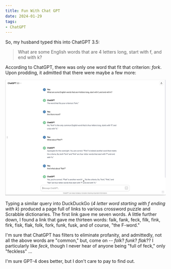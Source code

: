 ```yaml
---
title: Fun With Chat GPT
date: 2024-01-29
tags: 
- ChatGPT
---
```

So, my husband typed this into ChatGPT 3.5:

> What are some English words that are 4 letters long, start with f, and end with k?

According to ChatGPT, there was only one word that fit that criterion: *fork*.  Upon prodding, it admitted that there were maybe a few more:

<!-- I'm just going to put images into the public/img directory, which I think gets passed through to _site (as /img)  -->

<img src="/img/blog/chatgpt_fk.png" alt="Screenshot from ChatGPT 3.5" width=700 />


Typing a similar query into DuckDuckGo (*4 letter word starting with f ending with k*) produced a page full of links to various crossword puzzle and Scrabble dictionaries. The first link gave me seven words. A little further down, I found a link that gave me thirteen words: faik, fank, feck, filk, fink, firk, fisk, flak, folk, fork, funk, fusk, and of course, "the F-word."

I'm sure that ChatGPT has filters to eliminate profanity, and admittedly, not all the above words are "common," but, come on -- *folk*? *funk*? *flak*??  I particularly like *feck*, though I never hear of anyone being "full of feck," only "feckless" ...

I'm sure GPT-4 does better, but I don't care to pay to find out.
